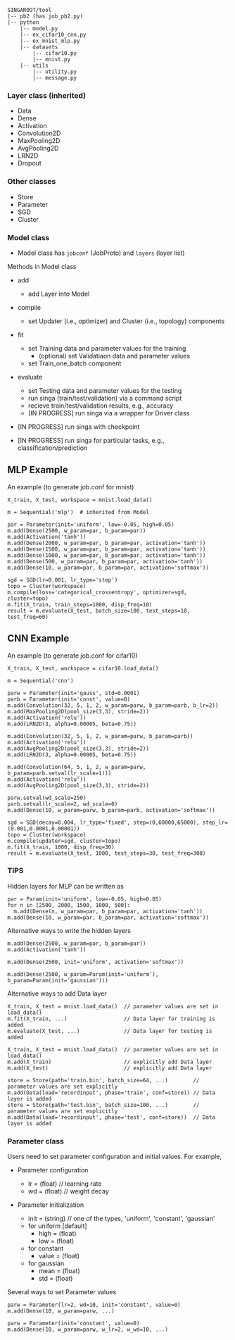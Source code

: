     SINGAROOT/tool
    |-- pb2 (has job_pb2.py)
    |-- python 
        |-- model.py 
        |-- ex_cifar10_cnn.py 
        |-- ex_mnist_mlp.py 
        |-- datasets 
            |-- cifar10.py 
            |-- mnist.py 
        |-- utils 
            |-- utility.py 
            |-- message.py 

### Layer class (inherited)

* Data
* Dense
* Activation
* Convolution2D
* MaxPooling2D
* AvgPooling2D
* LRN2D 
* Dropout

### Other classes

* Store
* Parameter
* SGD
* Cluster

### Model class

* Model class has `jobconf` (JobProto) and `layers` (layer list)

Methods in Model class

* add
	* add Layer into Model

* compile	
	* set Updater (i.e., optimizer) and Cluster (i.e., topology) components

* fit 
	* set Training data and parameter values for the training
		* (optional) set Validatiaon data and parameter values
	* set Train_one_batch component

* evaluate
	* set Testing data and parameter values for the testing
	* run singa (train/test/validation) via a command script
	* recieve train/test/validation results, e.g., accuracy 
	* [IN PROGRESS] run singa via a wrapper for Driver class

* [IN PROGRESS] run singa with checkpoint
* [IN PROGRESS] run singa for particular tasks, e.g., classification/prediction


## MLP Example

An example (to generate job.conf for mnist)

```
X_train, X_test, workspace = mnist.load_data()

m = Sequential('mlp')  # inherited from Model 

par = Parameter(init='uniform', low=-0.05, high=0.05)
m.add(Dense(2500, w_param=par, b_param=par))
m.add(Activation('tanh'))
m.add(Dense(2000, w_param=par, b_param=par, activation='tanh'))
m.add(Dense(1500, w_param=par, b_param=par, activation='tanh'))
m.add(Dense(1000, w_param=par, b_param=par, activation='tanh'))
m.add(Dense(500, w_param=par, b_param=par, activation='tanh'))
m.add(Dense(10, w_param=par, b_param=par, activation='softmax'))

sgd = SGD(lr=0.001, lr_type='step')
topo = Cluster(workspace)
m.compile(loss='categorical_crossentropy', optimizer=sgd, cluster=topo)
m.fit(X_train, train_steps=1000, disp_freq=10)
result = m.evaluate(X_test, batch_size=100, test_steps=10, test_freq=60)
```


## CNN Example

An example (to generate job.conf for cifar10)

```
X_train, X_test, workspace = cifar10.load_data()

m = Sequential('cnn')

parw = Parameter(init='gauss', std=0.0001)
parb = Parameter(init='const', value=0)
m.add(Convolution(32, 5, 1, 2, w_param=parw, b_param=parb, b_lr=2))
m.add(MaxPooling2D(pool_size(3,3), stride=2))
m.add(Activation('relu'))
m.add(LRN2D(3, alpha=0.00005, beta=0.75))

m.add(Convolution(32, 5, 1, 2, w_param=parw, b_param=parb))
m.add(Activation('relu'))
m.add(AvgPooling2D(pool_size(3,3), stride=2))
m.add(LRN2D(3, alpha=0.00005, beta=0.75))

m.add(Convolution(64, 5, 1, 2, w_param=parw, b_param=parb.setval(lr_scale=1)))
m.add(Activation('relu'))
m.add(AvgPooling2D(pool_size(3,3), stride=2))

parw.setval(wd_scale=250)
parb.setval(lr_scale=2, wd_scale=0)
m.add(Dense(10, w_param=parw, b_param=parb, activation='softmax'))

sgd = SGD(decay=0.004, lr_type='fixed', step=(0,60000,65000), step_lr=(0.001,0.0001,0.00001))
topo = Cluster(workspace)
m.compile(updater=sgd, cluster=topo)
m.fit(X_train, 1000, disp_freq=30)
result = m.evaluate(X_test, 1000, test_steps=30, test_freq=300)
```

### TIPS

Hidden layers for MLP can be written as
```
par = Param(init='uniform', low=-0.05, high=0.05)
for n in [2500, 2000, 1500, 1000, 500]:
  m.add(Dense(n, w_param=par, b_param=par, activation='tanh'))
m.add(Dense(10, w_param=par, b_param=par, activation='softmax'))
```

Alternative ways to write the hidden layers
```
m.add(Dense(2500, w_param=par, b_param=par))
m.add(Activation('tanh'))
```
```
m.add(Dense(2500, init='uniform', activation='softmax'))
```
```
m.add(Dense(2500, w_param=Param(init='uniform'), b_param=Param(init='gaussian')))
```

Alternative ways to add Data layer
```
X_train, X_test = mnist.load_data()  // parameter values are set in load_data() 
m.fit(X_train, ...)                  // Data layer for training is added
m.evaluate(X_test, ...)              // Data layer for testing is added
```
```
X_train, X_test = mnist.load_data()  // parameter values are set in load_data() 
m.add(X_train)                       // explicitly add Data layer
m.add(X_test)                        // explicitly add Data layer
```
```
store = Store(path='train.bin', batch_size=64, ...)        // parameter values are set explicitly 
m.add(Data(load='recordinput', phase='train', conf=store)) // Data layer is added
store = Store(path='test.bin', batch_size=100, ...)        // parameter values are set explicitly 
m.add(Data(load='recordinput', phase='test', conf=store))  // Data layer is added
```

### Parameter class

Users need to set parameter configuration and initial values. For example,

* Parameter configuration
	* lr = (float) // learning rate
	* wd = (float) // weight decay

* Parameter initialization
	* init = (string) // one of the types, 'uniform', 'constant', 'gaussian' 
	* for uniform [default]
		* high = (float)
		* low = (float)
	* for constant
		* value = (float)
	* for gaussian
		* mean = (float)
		* std = (float)

Several ways to set Parameter values
```
parw = Parameter(lr=2, wd=10, init='constant', value=0)
m.add(Dense(10, w_param=parw, ...)
```
```
parw = Parameter(init='constant', value=0)
m.add(Dense(10, w_param=parw, w_lr=2, w_wd=10, ...)
```




